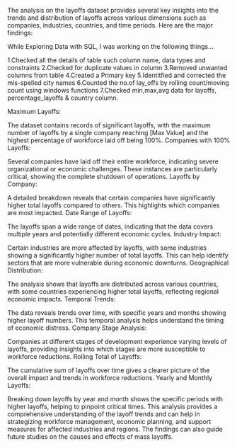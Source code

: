 The analysis on the layoffs dataset provides several key insights into the trends and distribution of layoffs across various dimensions such as companies, industries, countries, and time periods. Here are the major findings:

While Exploring Data with SQL, I was working on the following things...

1.Checked all the details of table such column name, data types and constraints
2.Checked for duplicate values in  column
3.Removed unwanted columns from table
4.Created a Primary key
5.Identitfied and corrected the mis-spelled city names
6.Counted the no.of lay_offs by rolling count/moving count using windows functions
7.Checked min,max,avg data for layoffs, percentage_layoffs & country column.


Maximum Layoffs:

The dataset contains records of significant layoffs, with the maximum number of layoffs by a single company reaching [Max Value] and the highest percentage of workforce laid off being 100%.
Companies with 100% Layoffs:

Several companies have laid off their entire workforce, indicating severe organizational or economic challenges. These instances are particularly critical, showing the complete shutdown of operations.
Layoffs by Company:

A detailed breakdown reveals that certain companies have significantly higher total layoffs compared to others. This highlights which companies are most impacted.
Date Range of Layoffs:

The layoffs span a wide range of dates, indicating that the data covers multiple years and potentially different economic cycles.
Industry Impact:

Certain industries are more affected by layoffs, with some industries showing a significantly higher number of total layoffs. This can help identify sectors that are more vulnerable during economic downturns.
Geographical Distribution:

The analysis shows that layoffs are distributed across various countries, with some countries experiencing higher total layoffs, reflecting regional economic impacts.
Temporal Trends:

The data reveals trends over time, with specific years and months showing higher layoff numbers. This temporal analysis helps understand the timing of economic distress.
Company Stage Analysis:

Companies at different stages of development experience varying levels of layoffs, providing insights into which stages are more susceptible to workforce reductions.
Rolling Total of Layoffs:

The cumulative sum of layoffs over time gives a clearer picture of the overall impact and trends in workforce reductions.
Yearly and Monthly Layoffs:

Breaking down layoffs by year and month shows the specific periods with higher layoffs, helping to pinpoint critical times.
This analysis provides a comprehensive understanding of the layoff trends and can help in strategizing workforce management, economic planning, and support measures for affected industries and regions. The findings can also guide future studies on the causes and effects of mass layoffs.
